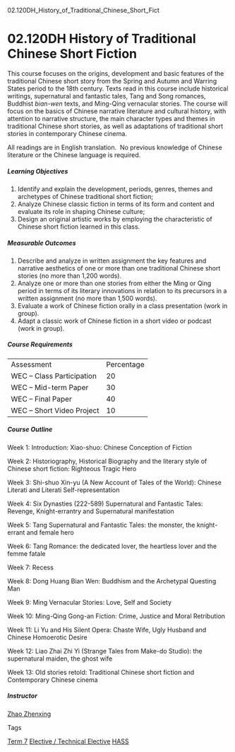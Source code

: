 02.120DH_History_of_Traditional_Chinese_Short_Fict



02.120DH History of Traditional Chinese Short Fiction
=====================================================

This course focuses on the origins, development and basic features of the traditional Chinese short story from the Spring and Autumn and Warring States period to the 18th century. Texts read in this course include historical writings, supernatural and fantastic tales, Tang and Song romances, Buddhist *bian-wen* texts, and Ming-Qing vernacular stories. The course will focus on the basics of Chinese narrative literature and cultural history, with attention to narrative structure, the main character types and themes in traditional Chinese short stories, as well as adaptations of traditional short stories in contemporary Chinese cinema.

All readings are in English translation.  No previous knowledge of Chinese literature or the Chinese language is required.

##### **Learning Objectives**

1. Identify and explain the development, periods, genres, themes and archetypes of Chinese traditional short fiction;
2. Analyze Chinese classic fiction in terms of its form and content and evaluate its role in shaping Chinese culture;
3. Design an original artistic works by employing the characteristic of Chinese short fiction learned in this class.

##### **Measurable Outcomes**

1. Describe and analyze in written assignment the key features and narrative aesthetics of one or more than one traditional Chinese short stories (no more than 1,200 words).
2. Analyze one or more than one stories from either the Ming or Qing period in terms of its literary innovations in relation to its precursors in a written assignment (no more than 1,500 words).
3. Evaluate a work of Chinese fiction orally in a class presentation (work in group).
4. Adapt a classic work of Chinese fiction in a short video or podcast (work in group).

##### **Course Requirements**

|  |  |
| --- | --- |
| Assessment | Percentage |
| WEC – Class Participation | 20 |
| WEC – Mid-term Paper | 30 |
| WEC – Final Paper | 40 |
| WEC – Short Video Project | 10 |

##### **Course Outline**

Week 1: Introduction: Xiao-shuo: Chinese Conception of Fiction

Week 2: Historiography, Historical Biography and the literary style of Chinese short fiction: Righteous Tragic Hero

Week 3: Shi-shuo Xin-yu (A New Account of Tales of the World): Chinese Literati and Literati Self-representation

Week 4: Six Dynasties (222-589) Supernatural and Fantastic Tales: Revenge, Knight-errantry and Supernatural manifestation

Week 5: Tang Supernatural and Fantastic Tales: the monster, the knight-errant and female hero

Week 6: Tang Romance: the dedicated lover, the heartless lover and the femme fatale

Week 7: Recess

Week 8: Dong Huang Bian Wen: Buddhism and the Archetypal Questing Man

Week 9: Ming Vernacular Stories: Love, Self and Society

Week 10: Ming-Qing Gong-an Fiction: Crime, Justice and Moral Retribution

Week 11: Li Yu and His Silent Opera: Chaste Wife, Ugly Husband and Chinese Homoerotic Desire

Week 12: Liao Zhai Zhi Yi (Strange Tales from Make-do Studio): the supernatural maiden, the ghost wife

Week 13: Old stories retold: Traditional Chinese short fiction and Contemporary Chinese cinema

##### **Instructor**

[Zhao Zhenxing](/profile/zhao-zhenxing/)

Tags

[Term 7](/education/undergraduate/courses/?course-term=860)
[Elective / Technical Elective](/education/undergraduate/courses/?course-type=853)
[HASS](/education/undergraduate/courses/?pillar-cluster=56)

